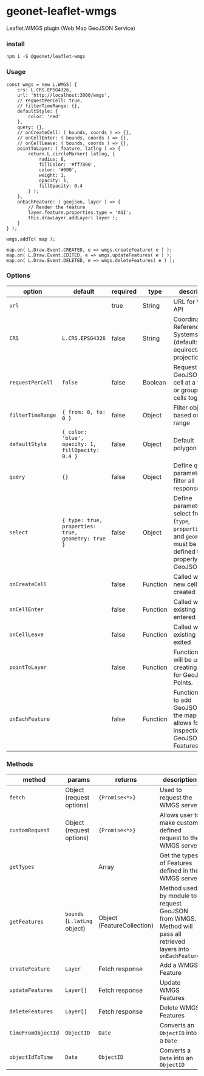 # geonet-leaflet-wmgs
Leaflet.WMGS plugin (Web Map GeoJSON Service)

### install

```
npm i -S @geonet/leaflet-wmgs
```

### Usage

```
const wmgs = new L.WMGS( {
	crs: L.CRS.EPSG4326,
	url: 'http://localhost:3000/wmgs',
	// requestPerCell: true,
	// filterTimeRange: {},
	defaultStyle: {
		color: 'red'
	},
	query: {},
	// onCreateCell: ( bounds, coords ) => {},
	// onCellEnter: ( bounds, coords ) => {},
	// onCellLeave: ( bounds, coords ) => {},
	pointToLayer: ( feature, latlng ) => {
		return L.circleMarker( latlng, {
			radius: 8,
			fillColor: '#ff7800',
			color: '#000',
			weight: 1,
			opacity: 1,
			fillOpacity: 0.4
		} );
	},
	onEachFeature: ( geojson, layer ) => {
		// Render the feature
		layer.feature.properties.type = 'AOI';
		this.drawLayer.addLayer( layer );
	}
} );

wmgs.addTo( map );

map.on( L.Draw.Event.CREATED, e => wmgs.createFeature( e ) );
map.on( L.Draw.Event.EDITED, e => wmgs.updateFeatures( e ) );
map.on( L.Draw.Event.DELETED, e => wmgs.deleteFeatures( e ) );
```

### Options

| option            | default                                            | required | type     | description                                                                                                           |
|-------------------|----------------------------------------------------|----------|----------|-----------------------------------------------------------------------------------------------------------------------|
| `url`             |                                                    | true     | String   | URL for WMGS API                                                                                                      |
| `CRS`             | `L.CRS.EPSG4326`                                   | false    | String   | Coordinate Reference Systems (default: equirectangular projection)                                                    |
| `requestPerCell`  | `false`                                            | false    | Boolean  | Request GeoJSON one cell at a time, or group all cells together                                                       |
| `filterTimeRange` | `{ from: 0, to: 0 }`                               | false    | Object   | Filter objects based on time range                                                                                    |
| `defaultStyle`    | `{ color: 'blue', opacity: 1, fillOpacity: 0.4 }`  | false    | Object   | Default polygon styling                                                                                               |
| `query`           | `{}`                                               | false    | Object   | Define query parameters to filter all responses by                                                                    |
| `select`          | `{ type: true, properties: true, geometry: true }` | false    | Object   | Define parameters to select from DB (`type`, `properties`, and `geometry` must be defined to properly render GeoJSON) |
| `onCreateCell`    |                                                    | false    | Function | Called when a new cell is created                                                                                     |
| `onCellEnter`     |                                                    | false    | Function | Called when an existing cell is entered                                                                               |
| `onCellLeave`     |                                                    | false    | Function | Called when an existing cell is exited                                                                                |
| `pointToLayer`    |                                                    | false    | Function | Function that will be used for creating layers for GeoJSON Points.                                                    |
| `onEachFeature`   |                                                    | false    | Function | Function used to add GeoJSON to the map or allows for inspection of GeoJSON Features.                                 |

### Methods

| method             | params                       | returns                    | description                                                                                                    |
|--------------------|------------------------------|----------------------------|----------------------------------------------------------------------------------------------------------------|
| `fetch`            | Object (request options)     | `{Promise<*>}`             | Used to request the WMGS server                                                                                |
| `customRequest`    | Object (request options)     | `{Promise<*>}`             | Allows user to make custom defined request to the WMGS server                                                  |
| `getTypes`         |                              | Array                      | Get the types of Features defined in the WMGS server                                                           |
| `getFeatures`      | `bounds` (`L.latLng` object) | Object (FeatureCollection) | Method used by module to request GeoJSON from WMGS. Method will pass all retrieved layers into `onEachFeature` |
| `createFeature`    | `Layer`                      | Fetch response             | Add a WMGS Feature                                                                                             |
| `updateFeatures`   | `Layer[]`                    | Fetch response             | Update WMGS Features                                                                                           |
| `deleteFeatures`   | `Layer[]`                    | Fetch response             | Delete WMGS Features                                                                                           |
| `timeFromObjectId` | `ObjectID`                   | `Date`                     | Converts an `ObjectID` into a `Date`                                                                           |
| `objectIdToTime`   | `Date`                       | `ObjectID`                 | Converts a `Date` into an `ObjectID`                                                                           |
